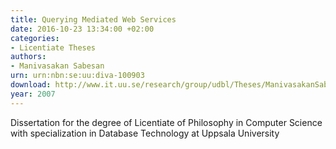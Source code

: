 ```yaml
---
title: Querying Mediated Web Services
date: 2016-10-23 13:34:00 +02:00
categories:
- Licentiate Theses
authors:
- Manivasakan Sabesan
urn: urn:nbn:se:uu:diva-100903
download: http://www.it.uu.se/research/group/udbl/Theses/ManivasakanSabesanLic.pdf
year: 2007
---
```


Dissertation for the degree of Licentiate of Philosophy in Computer Science with specialization in Database Technology at Uppsala University
